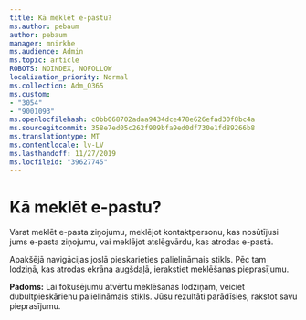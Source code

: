 ```yaml
---
title: Kā meklēt e-pastu?
ms.author: pebaum
author: pebaum
manager: mnirkhe
ms.audience: Admin
ms.topic: article
ROBOTS: NOINDEX, NOFOLLOW
localization_priority: Normal
ms.collection: Adm_O365
ms.custom:
- "3054"
- "9001093"
ms.openlocfilehash: c0bb068702adaa9434dce478e626efad30f8bc4a
ms.sourcegitcommit: 358e7ed05c262f909bfa9ed0df730e1fd89266b8
ms.translationtype: MT
ms.contentlocale: lv-LV
ms.lasthandoff: 11/27/2019
ms.locfileid: "39627745"
---
```

# <a name="how-do-i-search-for-an-email"></a>Kā meklēt e-pastu?

Varat meklēt e-pasta ziņojumu, meklējot kontaktpersonu, kas nosūtījusi jums e-pasta ziņojumu, vai meklējot atslēgvārdu, kas atrodas e-pastā.

Apakšējā navigācijas joslā pieskarieties palielināmais stikls. Pēc tam lodziņā, kas atrodas ekrāna augšdaļā, ierakstiet meklēšanas pieprasījumu. 

**Padoms:** Lai fokusējumu atvērtu meklēšanas lodziņam, veiciet dubultpieskārienu palielināmais stikls. Jūsu rezultāti parādīsies, rakstot savu pieprasījumu. 
